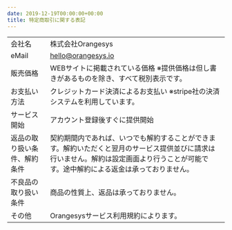 ```yaml
---
date: 2019-12-19T00:00:00+00:00
title: 特定商取引に関する表記
---
```


|||
| :-- | :-- |
| 会社名 | 株式会社Orangesys |
| eMail | hello@orangesys.io |
| 販売価格 | WEBサイトに掲載されている価格 ※提供価格は但し書きがあるものを除き、すべて税別表示です。 |
| お支払い方法 | クレジットカード決済によるお支払い ※stripe社の決済システムを利用しています。 |
| サービス開始 | アカウント登録後すぐに提供開始 |
| 返品の取り扱い条件、解約条件 | 契約期間内であれば、いつでも解約することができます。解約いただくと翌月のサービス提供並びに請求は行いません。解約は設定画面より行うことが可能です。途中解約による返金は承っておりません。 |
| 不良品の取り扱い条件 | 商品の性質上、返品は承っておりません。 |
| その他 | Orangesysサービス利用規約によります。|
